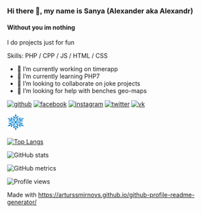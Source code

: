 ### Hi there 👋, my name is Sanya (Alexander aka Alexandr)
#### Without you im nothing
I do projects just for fun 

Skills: PHP / CPP / JS / HTML / CSS

- 🔭 I’m currently working on timerapp 
- 🌱 I’m currently learning PHP7 
- 👯 I’m looking to collaborate on joke projects  
- 🤔 I’m looking for help with benches geo-maps  


[<img src='https://cdn.jsdelivr.net/npm/simple-icons@3.0.1/icons/github.svg' alt='github' height='40'>](https://github.com/born-to-die)  [<img src='https://cdn.jsdelivr.net/npm/simple-icons@3.0.1/icons/facebook.svg' alt='facebook' height='40'>](https://www.facebook.com/notdostoevsky)  [<img src='https://cdn.jsdelivr.net/npm/simple-icons@3.0.1/icons/instagram.svg' alt='instagram' height='40'>](https://www.instagram.com/baklankin/)  [<img src='https://cdn.jsdelivr.net/npm/simple-icons@3.0.1/icons/twitter.svg' alt='twitter' height='40'>](https://twitter.com/blinchikofwar)  [<img src='https://cdn.jsdelivr.net/npm/simple-icons@3.0.1/icons/vk.svg' alt='vk' height='40'>](nanigod)  

<a href='https://archiveprogram.github.com/'><img src='https://raw.githubusercontent.com/acervenky/animated-github-badges/master/assets/acbadge.gif' width='40' height='40'></a> 

[![Top Langs](https://github-readme-stats.vercel.app/api/top-langs/?username=born-to-die)](https://github.com/anuraghazra/github-readme-stats)

![GitHub stats](https://github-readme-stats.vercel.app/api?username=born-to-die&show_icons=true)  

![GitHub metrics](https://metrics.lecoq.io/born-to-die)  

![Profile views](https://gpvc.arturio.dev/born-to-die)  

Made with https://arturssmirnovs.github.io/github-profile-readme-generator/
